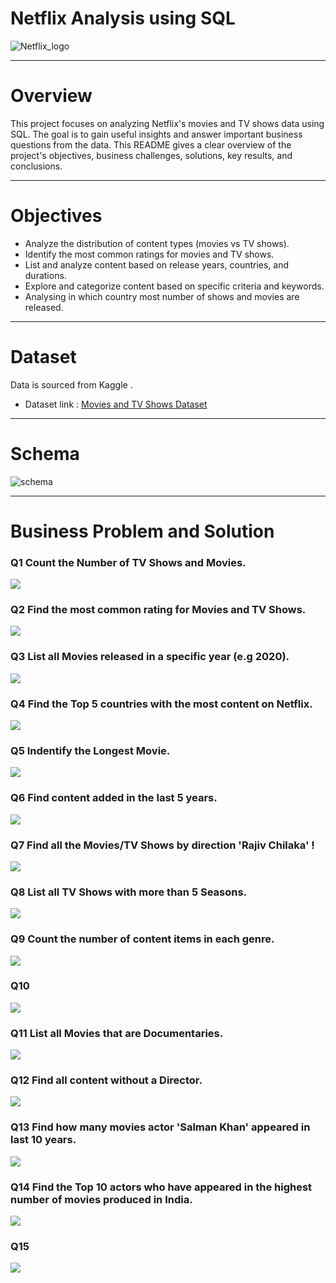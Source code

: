 # Netflix Analysis using SQL 
![Netflix_logo](https://github.com/Rohitpatil1304/Netflix_SQL_Project/blob/main/logo.png)

______________________________________________________________________________________________________________________________________________________________________

# Overview 
This project focuses on analyzing Netflix's movies and TV shows data using SQL. 
The goal is to gain useful insights and answer important business questions from the data. 
This README gives a clear overview of the project's objectives, business challenges, solutions, key results, and conclusions.
______________________________________________________________________________________________________________________________________________________________________

# Objectives
- Analyze the distribution of content types (movies vs TV shows).
- Identify the most common ratings for movies and TV shows.
- List and analyze content based on release years, countries, and durations.
- Explore and categorize content based on specific criteria and keywords.
- Analysing in which country most number of shows and movies are released.
______________________________________________________________________________________________________________________________________________________________________

# Dataset
Data is sourced from Kaggle .
- Dataset link : [Movies and TV Shows Dataset](https://www.kaggle.com/datasets/shivamb/netflix-shows?resource=download)
______________________________________________________________________________________________________________________________________________________________________

# Schema 
![schema](https://github.com/Rohitpatil1304/Netflix_SQL_Project/blob/main/Screenshot%202025-02-17%20103645.png)
______________________________________________________________________________________________________________________________________________________________________
# Business Problem and Solution

### Q1 Count the Number of TV Shows and Movies.

![](https://github.com/Rohitpatil1304/Netflix_SQL_Project/blob/main/images/Question%201.png)

### Q2 Find the most common rating for Movies and TV Shows.

![](https://github.com/Rohitpatil1304/Netflix_SQL_Project/blob/main/images/Question%202%20.png)

### Q3 List all Movies released in a specific year (e.g 2020).

![](https://github.com/Rohitpatil1304/Netflix_SQL_Project/blob/main/images/Question%203.png)

### Q4 Find the Top 5 countries with the most content on Netflix.

![](https://github.com/Rohitpatil1304/Netflix_SQL_Project/blob/main/images/Question%204.png)

### Q5 Indentify the Longest Movie.

![](https://github.com/Rohitpatil1304/Netflix_SQL_Project/blob/main/images/Question%205.png)

### Q6 Find content added in the last 5 years.

![](https://github.com/Rohitpatil1304/Netflix_SQL_Project/blob/main/images/Question%206.png)

### Q7 Find all the Movies/TV Shows by direction 'Rajiv Chilaka' !

![](https://github.com/Rohitpatil1304/Netflix_SQL_Project/blob/main/images/Question%207.png)

### Q8 List all TV Shows with more than 5 Seasons.

![](https://github.com/Rohitpatil1304/Netflix_SQL_Project/blob/main/images/Question%208.png)

### Q9 Count the number of content items in each genre.

![](https://github.com/Rohitpatil1304/Netflix_SQL_Project/blob/main/images/Question%209.png)

### Q10 

![](https://github.com/Rohitpatil1304/Netflix_SQL_Project/blob/main/images/Question%2010.png)

### Q11 List all Movies that are Documentaries.

![](https://github.com/Rohitpatil1304/Netflix_SQL_Project/blob/main/images/Question%2011.png)

### Q12 Find all content without a Director.

![](https://github.com/Rohitpatil1304/Netflix_SQL_Project/blob/main/images/Question%2012.png)

### Q13 Find how many movies actor 'Salman Khan' appeared in last 10 years.

![](https://github.com/Rohitpatil1304/Netflix_SQL_Project/blob/main/images/Question%2013.png)

### Q14 Find the Top 10 actors who have appeared in the highest number of movies produced in India.

![](https://github.com/Rohitpatil1304/Netflix_SQL_Project/blob/main/images/Question%2014.png)

### Q15 

![](https://github.com/Rohitpatil1304/Netflix_SQL_Project/blob/main/images/Question%2015.png)




